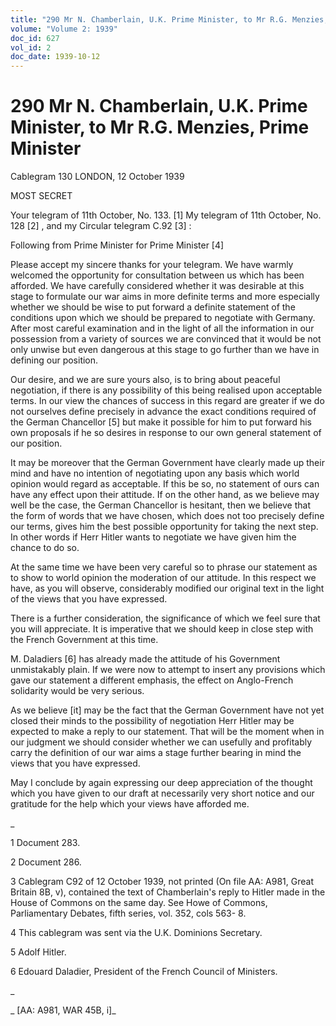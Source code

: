 ```yaml
---
title: "290 Mr N. Chamberlain, U.K. Prime Minister, to Mr R.G. Menzies, Prime Minister"
volume: "Volume 2: 1939"
doc_id: 627
vol_id: 2
doc_date: 1939-10-12
---
```


# 290 Mr N. Chamberlain, U.K. Prime Minister, to Mr R.G. Menzies, Prime Minister

Cablegram 130 LONDON, 12 October 1939

MOST SECRET

Your telegram of 11th October, No. 133. [1] My telegram of 11th October, No. 128 [2] , and my Circular telegram C.92 [3] :

Following from Prime Minister for Prime Minister [4]

Please accept my sincere thanks for your telegram. We have warmly welcomed the opportunity for consultation between us which has been afforded. We have carefully considered whether it was desirable at this stage to formulate our war aims in more definite terms and more especially whether we should be wise to put forward a definite statement of the conditions upon which we should be prepared to negotiate with Germany. After most careful examination and in the light of all the information in our possession from a variety of sources we are convinced that it would be not only unwise but even dangerous at this stage to go further than we have in defining our position.

Our desire, and we are sure yours also, is to bring about peaceful negotiation, if there is any possibility of this being realised upon acceptable terms. In our view the chances of success in this regard are greater if we do not ourselves define precisely in advance the exact conditions required of the German Chancellor [5] but make it possible for him to put forward his own proposals if he so desires in response to our own general statement of our position.

It may be moreover that the German Government have clearly made up their mind and have no intention of negotiating upon any basis which world opinion would regard as acceptable. If this be so, no statement of ours can have any effect upon their attitude. If on the other hand, as we believe may well be the case, the German Chancellor is hesitant, then we believe that the form of words that we have chosen, which does not too precisely define our terms, gives him the best possible opportunity for taking the next step. In other words if Herr Hitler wants to negotiate we have given him the chance to do so.

At the same time we have been very careful so to phrase our statement as to show to world opinion the moderation of our attitude. In this respect we have, as you will observe, considerably modified our original text in the light of the views that you have expressed.

There is a further consideration, the significance of which we feel sure that you will appreciate. It is imperative that we should keep in close step with the French Government at this time.

M. Daladiers [6] has already made the attitude of his Government unmistakably plain. If we were now to attempt to insert any provisions which gave our statement a different emphasis, the effect on Anglo-French solidarity would be very serious.

As we believe [it] may be the fact that the German Government have not yet closed their minds to the possibility of negotiation Herr Hitler may be expected to make a reply to our statement. That will be the moment when in our judgment we should consider whether we can usefully and profitably carry the definition of our war aims a stage further bearing in mind the views that you have expressed.

May I conclude by again expressing our deep appreciation of the thought which you have given to our draft at necessarily very short notice and our gratitude for the help which your views have afforded me.

_

1 Document 283.

2 Document 286.

3 Cablegram C92 of 12 October 1939, not printed (On file AA: A981, Great Britain 8B, v), contained the text of Chamberlain's reply to Hitler made in the House of Commons on the same day. See Howe of Commons, Parliamentary Debates, fifth series, vol. 352, cols 563- 8.

4 This cablegram was sent via the U.K. Dominions Secretary.

5 Adolf Hitler.

6 Edouard Daladier, President of the French Council of Ministers.

_

_ [AA: A981, WAR 45B, i]_
